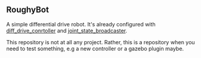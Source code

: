 ## RoughyBot

A simple differential drive robot. 
It's already configured with [diff_drive_conrtoller](https://control.ros.org/rolling/doc/ros2_controllers/diff_drive_controller/doc/userdoc.html) and 
[joint_state_broadcaster](https://control.ros.org/rolling/doc/ros2_controllers/joint_state_broadcaster/doc/userdoc.html). 

This repository is not at all any project. Rather, this is a repository when you need to test something, e.g a new controller or a gazebo plugin maybe.

